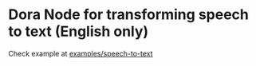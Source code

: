 # Dora Node for transforming speech to text (English only)

Check example at [examples/speech-to-text](examples/speech-to-text)
